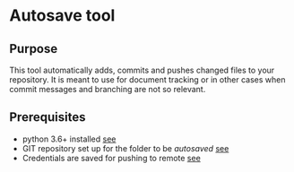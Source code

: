 # Autosave tool

## Purpose

This tool automatically adds, commits and pushes changed files to your repository. It is meant to use for document tracking or in other cases when commit messages and branching are not so relevant.

## Prerequisites

- python 3.6+ installed [see]()
- GIT repository set up for the folder to be *autosaved* [see]()
- Credentials are saved for pushing to remote [see](http://web.mit.edu/git/www/git-credential-store.html)

